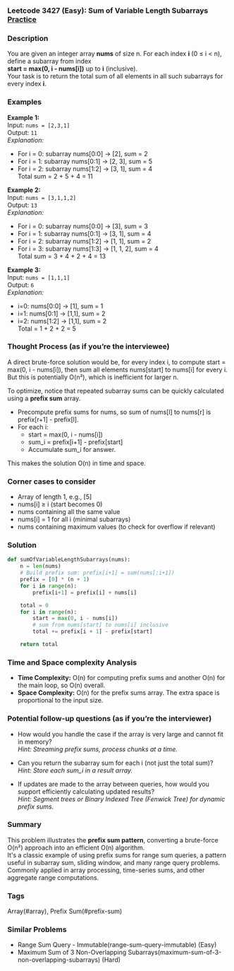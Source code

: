 ### Leetcode 3427 (Easy): Sum of Variable Length Subarrays [Practice](https://leetcode.com/problems/sum-of-variable-length-subarrays)

### Description  
You are given an integer array **nums** of size n. For each index **i** (0 ≤ i < n), define a subarray from index  
**start = max(0, i - nums[i])** up to **i** (inclusive).  
Your task is to return the total sum of all elements in all such subarrays for every index **i**.  

### Examples  

**Example 1:**  
Input: `nums = [2,3,1]`  
Output: `11`  
*Explanation:*
- For i = 0: subarray nums[0:0] → [2], sum = 2  
- For i = 1: subarray nums[0:1] → [2, 3], sum = 5  
- For i = 2: subarray nums[1:2] → [3, 1], sum = 4  
Total sum = 2 + 5 + 4 = 11

**Example 2:**  
Input: `nums = [3,1,1,2]`  
Output: `13`  
*Explanation:*
- For i = 0: subarray nums[0:0] → [3], sum = 3  
- For i = 1: subarray nums[0:1] → [3, 1], sum = 4  
- For i = 2: subarray nums[1:2] → [1, 1], sum = 2  
- For i = 3: subarray nums[1:3] → [1, 1, 2], sum = 4  
Total sum = 3 + 4 + 2 + 4 = 13

**Example 3:**  
Input: `nums = [1,1,1]`  
Output: `6`  
*Explanation:*
- i=0: nums[0:0] → [1], sum = 1  
- i=1: nums[0:1] → [1,1], sum = 2  
- i=2: nums[1:2] → [1,1], sum = 2  
Total = 1 + 2 + 2 = 5

### Thought Process (as if you’re the interviewee)  
A direct brute-force solution would be, for every index i, to compute start = max(0, i - nums[i]), then sum all elements nums[start] to nums[i] for every i.  
But this is potentially O(n²), which is inefficient for larger n.

To optimize, notice that repeated subarray sums can be quickly calculated using a **prefix sum** array.  
- Precompute prefix sums for nums, so sum of nums[l] to nums[r] is prefix[r+1] - prefix[l].  
- For each i:  
  - start = max(0, i - nums[i])  
  - sum_i = prefix[i+1] - prefix[start]  
  - Accumulate sum_i for answer.

This makes the solution O(n) in time and space.

### Corner cases to consider  
- Array of length 1, e.g., [5]  
- nums[i] ≥ i (start becomes 0)  
- nums containing all the same value  
- nums[i] = 1 for all i (minimal subarrays)  
- nums containing maximum values (to check for overflow if relevant)

### Solution

```python
def sumOfVariableLengthSubarrays(nums):
    n = len(nums)
    # Build prefix sum: prefix[i+1] = sum(nums[:i+1])
    prefix = [0] * (n + 1)
    for i in range(n):
        prefix[i+1] = prefix[i] + nums[i]

    total = 0
    for i in range(n):
        start = max(0, i - nums[i])
        # sum from nums[start] to nums[i] inclusive
        total += prefix[i + 1] - prefix[start]

    return total
```

### Time and Space complexity Analysis  

- **Time Complexity:** O(n) for computing prefix sums and another O(n) for the main loop, so O(n) overall.  
- **Space Complexity:** O(n) for the prefix sums array. The extra space is proportional to the input size.

### Potential follow-up questions (as if you’re the interviewer)  

- How would you handle the case if the array is very large and cannot fit in memory?  
  *Hint: Streaming prefix sums, process chunks at a time.*

- Can you return the subarray sum for each i (not just the total sum)?  
  *Hint: Store each sum_i in a result array.*

- If updates are made to the array between queries, how would you support efficiently calculating updated results?  
  *Hint: Segment trees or Binary Indexed Tree (Fenwick Tree) for dynamic prefix sums.*

### Summary
This problem illustrates the **prefix sum pattern**, converting a brute-force O(n²) approach into an efficient O(n) algorithm.  
It's a classic example of using prefix sums for range sum queries, a pattern useful in subarray sum, sliding window, and many range query problems.  
Commonly applied in array processing, time-series sums, and other aggregate range computations.

### Tags
Array(#array), Prefix Sum(#prefix-sum)

### Similar Problems
- Range Sum Query - Immutable(range-sum-query-immutable) (Easy)
- Maximum Sum of 3 Non-Overlapping Subarrays(maximum-sum-of-3-non-overlapping-subarrays) (Hard)